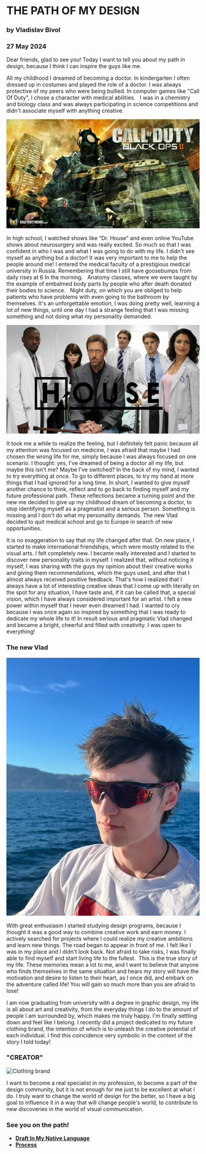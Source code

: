 # THE PATH OF MY DESIGN
### by Vladislav Bivol
### 27 May 2024



Dear friends, glad to see you! Today I want to tell you about my path in design, because I think I can inspire the guys like me.

All my childhood I dreamed of becoming a doctor. In kindergarten I often dressed up in costumes and played the role of a doctor. I was always protective of my peers who were being bullied.
In computer games like "Call Of Duty", I chose a character with medical abilities.   I was in a chemistry and biology class and was always participating in science competitions and didn't associate myself with anything creative.

![Call of Duty](https://github.com/l3ivol/english-for-designers/blob/main/05-storytelling/img/izNPJ65.jpg)

In high school, I watched shows like “Dr. House” and even online YouTube shows about neurosurgery and was really excited. So much so that I was confident in who I was and what I was going to do with my life. I didn't see myself as anything but a doctor! It was very important to me to help the people around me!
I entered the medical faculty of a prestigious medical university in Russia. Remembering that time I still have goosebumps from daily rises at 6 In the morning.   Anatomy classes, where we were taught by the example of embalmed body parts by people who after death donated their bodies to science.   Night duty, on which you are obliged to help patients who have problems with even going to the bathroom by themselves. It's an unforgettable emotion, I was doing pretty well, learning a lot of new things, until one day I had a strange feeling that I was missing something and not doing what my personality demanded. 

![Dr.House](https://github.com/l3ivol/english-for-designers/blob/main/05-storytelling/img/Dr.-House-donde-ver-online-900x506.jpg)

It took me a while to realize the feeling, but I definitely felt panic because all my attention was focused on medicine, I was afraid that maybe I had chosen the wrong life for me, simply because I was always focused on one scenario. I thought: yes, I've dreamed of being a doctor all my life, but maybe this isn't me? 
Maybe I've switched? In the back of my mind, I wanted to try everything at once. To go to different places, to try my hand at more things that I had ignored for a long time. 
In short, I wanted to give myself another chance to think, reflect and to go back to finding myself and my future professional path.
These reflections became a turning point and the new me decided to give up my childhood dream of becoming a doctor, to stop identifying myself as a pragmatist and a serious person. Something is missing and I don't do what my personality demands. 
The new Vlad decided to quit medical school and go to Europe in search of new opportunities.

It is no exaggeration to say that my life changed after that. On new place, I started to make international friendships, which were mostly related to the visual arts. 
I felt completely new.
I became really interested and I started to discover new personality traits in myself. 
I realized that, without noticing it myself, I was sharing with the guys my opinion about their creative works and giving them recommendations, which the guys used, and after that I almost always received positive feedback. That's how I realized that I always have a lot of interesting creative ideas that I come up with literally on the spot for any situation, I have taste and, if it can be called that, a special vision, which I have always considered important for an artist. I felt a new power within myself that I never even dreamed I had. 
I wanted to cry because I was once again so inspired by something that I was ready to dedicate my whole life to it! In result serious and pragmatic Vlad changed and became a bright, cheerful and filled with creativity. I was open to everything! 

### The new Vlad
![New Vlad](https://github.com/l3ivol/english-for-designers/blob/main/05-storytelling/img/IMAGE%202024-05-27%2023%3A37%3A53.jpg)

With great enthusiasm I started studying design programs, because I thought it was a good way to combine creative work and earn money. 
I actively searched for projects where I could realize my creative ambitions and learn new things. The road began to appear in front of me. I felt like I was in my place and I didn't look back. Not afraid to take risks, I was finally able to find myself and start living life to the fullest.  This is the true story of my life. 
These memories mean a lot to me, and I want to believe that anyone who finds themselves in the same situation and hears my story will have the motivation and desire to listen to their heart, as I once did, and embark on the adventure called life! You will gain so much more than you are afraid to lose!

I am now graduating from university with a degree in graphic design, my life is all about art and creativity, from the everyday things I do to the amount of people I am surrounded by, which makes me truly happy. I'm finally settling down and feel like I belong. I recently did a project dedicated to my future clothing brand, the intention of which is to unleash the creative potential of each individual. I find this coincidence very symbolic in the context of the story I told today!

### "CREATOR"
![Clothing brand](https://github.com/l3ivol/english-for-designers/blob/main/05-storytelling/img/posters%201%20mockup.png)

I want to become a real specialist in my profession, to become a part of the design community, but it is not enough for me just to be excellent at what I do. I truly want to change the world of design for the better, so I have a big goal to influence it in a way that will change people's world, to contribute to new discoveries in the world of visual communication.
### See you on the path!

- [**Draft In My Native Language**](https://github.com/l3ivol/english-for-designers/blob/main/05-storytelling/firstdraft.md)
- [**Process**](https://github.com/l3ivol/english-for-designers/blob/main/05-storytelling/process.md)
